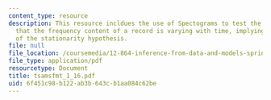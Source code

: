 ```yaml
---
content_type: resource
description: This resource incldues the use of Spectograms to test the hypothesis
  that the frequency content of a record is varying with time, implying a failure
  of the stationarity hypothesis.
file: null
file_location: /coursemedia/12-864-inference-from-data-and-models-spring-2005/6f451c98b122ab3b643cb1aa084c62be_tsamsfmt_1_16.pdf
file_type: application/pdf
resourcetype: Document
title: tsamsfmt_1_16.pdf
uid: 6f451c98-b122-ab3b-643c-b1aa084c62be
---
```

